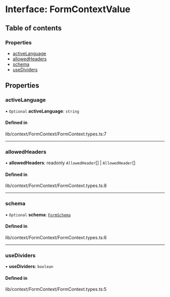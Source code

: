 # Interface: FormContextValue

## Table of contents

### Properties

- [activeLanguage](../wiki/FormContextValue#activelanguage)
- [allowedHeaders](../wiki/FormContextValue#allowedheaders)
- [schema](../wiki/FormContextValue#schema)
- [useDividers](../wiki/FormContextValue#usedividers)

## Properties

### activeLanguage

• `Optional` **activeLanguage**: `string`

#### Defined in

lib/context/FormContext/FormContext.types.ts:7

___

### allowedHeaders

• **allowedHeaders**: readonly `AllowedHeader`[] \| `AllowedHeader`[]

#### Defined in

lib/context/FormContext/FormContext.types.ts:8

___

### schema

• `Optional` **schema**: [`FormSchema`](../wiki/FormSchema)

#### Defined in

lib/context/FormContext/FormContext.types.ts:6

___

### useDividers

• **useDividers**: `boolean`

#### Defined in

lib/context/FormContext/FormContext.types.ts:5
